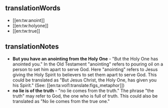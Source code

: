 ## translationWords

* [[en:tw:anoint]]
* [[en:tw:holyone]]
* [[en:tw:true]]

## translationNotes

* **But you have an anointing from the Holy One** - "But the Holy One has anointed you." In the Old Testament "anointing" refers to pouring oil on a person to set him apart to serve God. Here "anointing" refers to Jesus giving the Holy Spirit to believers to set them apart to serve God. This could be translated as "But Jesus Christ, the Holy One, has given you his Spirit." (See: [[en:ta:vol1:translate:figs_metaphor]])
* **no lie is of the truth** - "no lie comes from the truth." The phrase "the truth" may refer to God, the one who is full of truth. This could also be translated as "No lie comes from the true one."
